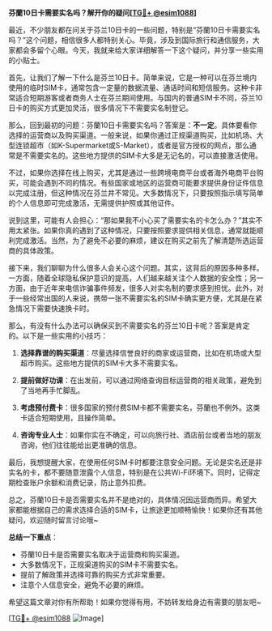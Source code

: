 **芬蘭10日卡需要实名吗？解开你的疑问[[TG💪+ @esim1088](https://t.me/s/esim1088)]**

最近，不少朋友都在问关于芬兰10日卡的一些问题，特别是“芬蘭10日卡需要实名吗？”这个问题，相信很多人都特别关心。毕竟，涉及到国际旅行和通信服务，大家都会多留个心眼。今天，我就来给大家详细解答一下这个疑问，并分享一些实用的小贴士。

首先，让我们了解一下什么是芬兰10日卡。简单来说，它是一种可以在芬兰境内使用的临时SIM卡，通常包含一定量的数据流量、通话时间和短信服务。这种卡非常适合短期游客或者商务人士在芬兰期间使用。与国内的普通SIM卡不同，芬兰10日卡的购买方式更加灵活，很多情况下不需要实名制登记。

那么，回到最初的问题：芬蘭10日卡需要实名吗？答案是：**不一定**。具体要看你选择的运营商以及购买渠道。一般来说，如果你通过正规渠道购买，比如机场、大型连锁超市（如K-Supermarket或S-Market），或者是官方授权的网点，那么通常是不需要实名的。这些地方提供的SIM卡大多是无记名的，可以直接激活使用。

不过，如果你选择在线上购买，尤其是通过一些跨境电商平台或者海外电商平台购买，可能会遇到不同的情况。有些国家或地区的运营商可能要求提供身份证件信息以完成注册，但这种情况在芬兰并不常见。大多数情况下，只要按照指示填写简单的个人信息即可完成激活，无需提供护照或其他证件。

说到这里，可能有人会担心：“那如果我不小心买了需要实名的卡怎么办？”其实不用太紧张。如果你真的遇到了这种情况，只要按照要求提供相关信息，通常就能顺利完成激活。当然，为了避免不必要的麻烦，建议在购买之前先了解清楚所选运营商的具体政策。

接下来，我们聊聊为什么很多人会关心这个问题。其实，这背后的原因多种多样。一方面，随着全球隐私保护意识的提高，人们越来越关注个人数据的安全性；另一方面，由于近年来电信诈骗事件频发，很多人对实名制的要求感到担忧。此外，对于一些经常出国的人来说，携带一张不需要实名的SIM卡确实更方便，尤其是在紧急情况下需要快速换卡时。

那么，有没有什么办法可以确保买到不需要实名的芬兰10日卡呢？答案是肯定的。以下是一些实用的小技巧：

1. **选择靠谱的购买渠道**：尽量选择信誉良好的商家或运营商，比如在机场或大型超市购买。这些地方提供的SIM卡大多不需要实名。
   
2. **提前做好功课**：在出发前，可以通过网络查询目标运营商的相关政策，避免到了当地再手忙脚乱。

3. **考虑预付费卡**：很多国家的预付费SIM卡都不需要实名，芬蘭也不例外。这类卡适合短期使用，且操作简单。

4. **咨询专业人士**：如果你实在不确定，可以向旅行社、酒店前台或者当地的朋友咨询，他们往往能给出更准确的信息。

最后，我想提醒大家，在使用任何SIM卡时都要注意安全问题。无论是实名还是非实名的卡，都不要随意泄露个人信息，特别是在公共Wi-Fi环境下。同时，记得定期检查账户余额和消费记录，防止意外扣费。

总之，芬蘭10日卡是否需要实名并不是绝对的，具体情况因运营商而异。希望大家都能根据自己的需求选择合适的SIM卡，让旅途更加顺畅愉快！如果你还有其他疑问，欢迎随时留言讨论哦~

**总结一下重点**：
- 芬蘭10日卡是否需要实名取决于运营商和购买渠道。
- 大多数情况下，正规渠道购买的SIM卡不需要实名。
- 提前了解政策并选择可靠的购买方式非常重要。
- 注意个人信息安全，避免不必要的麻烦。

希望这篇文章对你有所帮助！如果你觉得有用，不妨转发给身边有需要的朋友吧~ 

[[TG💪+ @esim1088](https://t.me/s/esim1088) ![Image](https://i.postimg.cc/4NQfJmqS/Snipaste-2025-05-13-00-14-12.png)]
